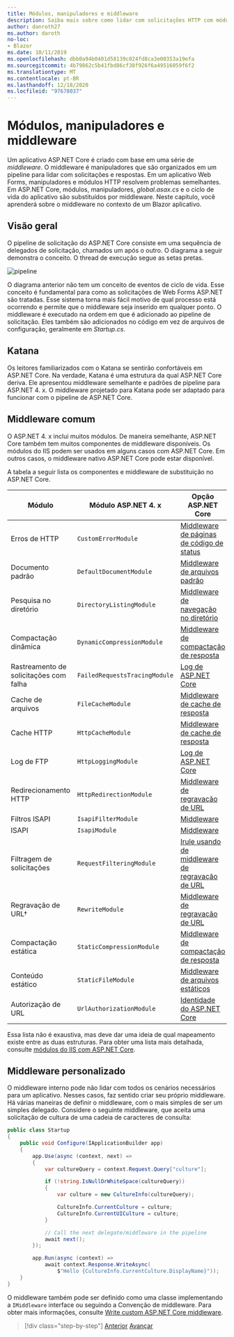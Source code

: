```yaml
---
title: Módulos, manipuladores e middleware
description: Saiba mais sobre como lidar com solicitações HTTP com módulos, manipuladores e middleware.
author: danroth27
ms.author: daroth
no-loc:
- Blazor
ms.date: 10/11/2019
ms.openlocfilehash: dbb0a94b0401d58139c024fd8ca3e00353a19efa
ms.sourcegitcommit: 4b79862c5b41fbd86cf38f926f6a49516059f6f2
ms.translationtype: MT
ms.contentlocale: pt-BR
ms.lasthandoff: 12/18/2020
ms.locfileid: "97678037"
---
```

# <a name="modules-handlers-and-middleware"></a>Módulos, manipuladores e middleware

Um aplicativo ASP.NET Core é criado com base em uma série de *middleware*. O middleware é manipuladores que são organizados em um pipeline para lidar com solicitações e respostas. Em um aplicativo Web Forms, manipuladores e módulos HTTP resolvem problemas semelhantes. Em ASP.NET Core, módulos, manipuladores, *global.asax.cs* e o ciclo de vida do aplicativo são substituídos por middleware. Neste capítulo, você aprenderá sobre o middleware no contexto de um Blazor aplicativo.

## <a name="overview"></a>Visão geral

O pipeline de solicitação do ASP.NET Core consiste em uma sequência de delegados de solicitação, chamados um após o outro. O diagrama a seguir demonstra o conceito. O thread de execução segue as setas pretas.

![pipeline](media/middleware/request-delegate-pipeline.png)

O diagrama anterior não tem um conceito de eventos de ciclo de vida. Esse conceito é fundamental para como as solicitações de Web Forms ASP.NET são tratadas. Esse sistema torna mais fácil motivo de qual processo está ocorrendo e permite que o middleware seja inserido em qualquer ponto. O middleware é executado na ordem em que é adicionado ao pipeline de solicitação. Eles também são adicionados no código em vez de arquivos de configuração, geralmente em *Startup.cs*.

## <a name="katana"></a>Katana

Os leitores familiarizados com o Katana se sentirão confortáveis em ASP.NET Core. Na verdade, Katana é uma estrutura da qual ASP.NET Core deriva. Ele apresentou middleware semelhante e padrões de pipeline para ASP.NET 4. x. O middleware projetado para Katana pode ser adaptado para funcionar com o pipeline de ASP.NET Core.

## <a name="common-middleware"></a>Middleware comum

O ASP.NET 4. x inclui muitos módulos. De maneira semelhante, ASP.NET Core também tem muitos componentes de middleware disponíveis. Os módulos do IIS podem ser usados em alguns casos com ASP.NET Core. Em outros casos, o middleware nativo ASP.NET Core pode estar disponível.

A tabela a seguir lista os componentes e middleware de substituição no ASP.NET Core.

|Módulo                 |Módulo ASP.NET 4. x           |Opção ASP.NET Core|
|-----------------------|-----------------------------|-------------------|
|Erros de HTTP            |`CustomErrorModule`          |[Middleware de páginas de código de status](/aspnet/core/fundamentals/error-handling#usestatuscodepages)|
|Documento padrão       |`DefaultDocumentModule`      |[Middleware de arquivos padrão](/aspnet/core/fundamentals/static-files#serve-a-default-document)|
|Pesquisa no diretório     |`DirectoryListingModule`     |[Middleware de navegação no diretório](/aspnet/core/fundamentals/static-files#enable-directory-browsing)|
|Compactação dinâmica    |`DynamicCompressionModule`   |[Middleware de compactação de resposta](/aspnet/core/performance/response-compression)|
|Rastreamento de solicitações com falha|`FailedRequestsTracingModule`|[Log de ASP.NET Core](/aspnet/core/fundamentals/logging/index#tracesource-provider)|
|Cache de arquivos           |`FileCacheModule`            |[Middleware de cache de resposta](/aspnet/core/performance/caching/middleware)|
|Cache HTTP           |`HttpCacheModule`            |[Middleware de cache de resposta](/aspnet/core/performance/caching/middleware)|
|Log de FTP           |`HttpLoggingModule`          |[Log de ASP.NET Core](/aspnet/core/fundamentals/logging/index)|
|Redirecionamento HTTP       |`HttpRedirectionModule`      |[Middleware de regravação de URL](/aspnet/core/fundamentals/url-rewriting)|
|Filtros ISAPI          |`IsapiFilterModule`          |[Middleware](/aspnet/core/fundamentals/middleware/index)|
|ISAPI                  |`IsapiModule`                |[Middleware](/aspnet/core/fundamentals/middleware/index)|
|Filtragem de solicitações      |`RequestFilteringModule`     |[Irule usando de middleware de regravação de URL](/aspnet/core/fundamentals/url-rewriting#irule-based-rule)|
|Regravação de URL&#8224;   |`RewriteModule`              |[Middleware de regravação de URL](/aspnet/core/fundamentals/url-rewriting)|
|Compactação estática     |`StaticCompressionModule`    |[Middleware de compactação de resposta](/aspnet/core/performance/response-compression)|
|Conteúdo estático         |`StaticFileModule`           |[Middleware de arquivos estáticos](/aspnet/core/fundamentals/static-files)|
|Autorização de URL      |`UrlAuthorizationModule`     |[Identidade do ASP.NET Core](/aspnet/core/security/authentication/identity)|

Essa lista não é exaustiva, mas deve dar uma ideia de qual mapeamento existe entre as duas estruturas. Para obter uma lista mais detalhada, consulte [módulos do IIS com ASP.NET Core](/aspnet/core/host-and-deploy/iis/modules).

## <a name="custom-middleware"></a>Middleware personalizado

O middleware interno pode não lidar com todos os cenários necessários para um aplicativo. Nesses casos, faz sentido criar seu próprio middleware. Há várias maneiras de definir o middleware, com o mais simples de ser um simples delegado. Considere o seguinte middleware, que aceita uma solicitação de cultura de uma cadeia de caracteres de consulta:

```csharp
public class Startup
{
    public void Configure(IApplicationBuilder app)
    {
        app.Use(async (context, next) =>
        {
            var cultureQuery = context.Request.Query["culture"];

            if (!string.IsNullOrWhiteSpace(cultureQuery))
            {
                var culture = new CultureInfo(cultureQuery);

                CultureInfo.CurrentCulture = culture;
                CultureInfo.CurrentUICulture = culture;
            }

            // Call the next delegate/middleware in the pipeline
            await next();
        });

        app.Run(async (context) =>
            await context.Response.WriteAsync(
                $"Hello {CultureInfo.CurrentCulture.DisplayName}"));
    }
}
```

O middleware também pode ser definido como uma classe implementando a `IMiddleware` interface ou seguindo a Convenção de middleware. Para obter mais informações, consulte [Write custom ASP.NET Core middleware](/aspnet/core/fundamentals/middleware/write).

>[!div class="step-by-step"]
>[Anterior](data.md) 
> [Avançar](config.md)
